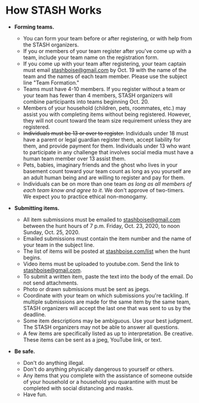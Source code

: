 # How STASH Works

* __Forming teams.__ 
	* You can form your team before or after registering, or with help from the STASH organizers. 
	* If you or members of your team register after you've come up with a team, include your team name on the registration form. 
	* If you come up with your team after registering, your team captain must email stashboise@gmail.com by Oct. 19 with the name of the team and the names of each team member. Please use the subject line "Team Formation."
	* Teams must have 4-10 members. If you register without a team or your team has fewer than 4 members, STASH organizers will combine participants into teams beginning Oct. 20.
	* Members of your household (children, pets, roommates, etc.) may assist you with completing items without being registered. However, they will not count toward the team size requirement unless they are registered.
	* ~~Individuals must be 13 or over to register.~~ Individuals under 18 must have a parent or legal guardian register them, accept liability for them, and provide payment for them. Individuals under 13 who want to participate in any challenge that involves social media must have a human team member over 13 assist them.
	* Pets, babies, imaginary friends and the ghost who lives in your basement count toward your team count as long as you yourself are an adult human being and are willing to register and pay for them.
	* Individuals can be on more than one team _as long as all members of each team know and agree to it_. We don't approve of two-timers. We expect you to practice ethical non-monogamy.  

* __Submitting items.__ 
	* All item submissions must be emailed to stashboise@gmail.com between the hunt hours of 7 p.m. Friday, Oct. 23, 2020, to noon Sunday, Oct. 25, 2020. 
	* Emailed submissions must contain the item number and the name of your team in the subject line. 
	* The list of items will be posted at [stashboise.com/list](https://stashboise.com/list) when the hunt begins.
	* Video items must be uploaded to youtube.com. Send the link to stashboise@gmail.com.
	* To submit a written item, paste the text into the body of the email. Do not send attachments.
	* Photo or drawn submissions must be sent as jpegs.
	* Coordinate with your team on which submissions you're tackling. If multiple submissions are made for the same item by the same team, STASH organizers will accept the last one that was sent to us by the deadline.
	* Some item descriptions may be ambiguous. Use your best judgment. The STASH organizers may not be able to answer all questions.
	* A few items are specifically listed as up to interpretation. Be creative. These items can be sent as a jpeg, YouTube link, or text.

* __Be safe.__
	* Don't do anything illegal.
	* Don't do anything physically dangerous to yourself or others.
	* Any items that you complete with the assistance of someone outside of your household or a household you quarantine with must be completed with social distancing and masks.
	* Have fun.
